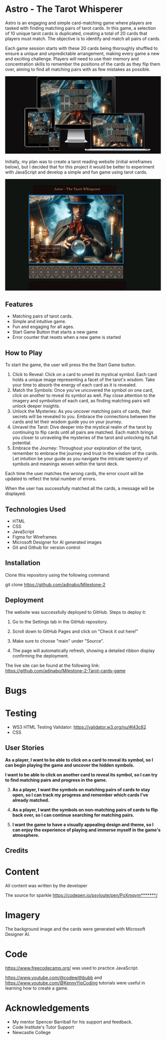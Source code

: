 # Astro - The Tarot Whisperer

Astro is an engaging and simple card-matching game where players are tasked with finding matching pairs of tarot cards. In this game, a selection of 10 unique tarot cards is duplicated, creating a total of 20 cards that players must match. The objective is to identify and match all pairs of cards.

Each game session starts with these 20 cards being thoroughly shuffled to ensure a unique and unpredictable arrangement, making every game a new and exciting challenge. Players will need to use their memory and concentration skills to remember the positions of the cards as they flip them over, aiming to find all matching pairs with as few mistakes as possible.

![Responsiveness](/assets/images/responsive.jpg)


Initially, my plan was to create a tarot reading website (initial wireframes below), but I decided that for this project it would be better to experiment with JavaScript and develop a simple and fun game using tarot cards.

![Inital wireframes](/assets/images/wireframe1.jpg)

## Features

- Matching pairs of tarot cards.
- Simple and intuitive game.
- Fun and engaging for all ages.
- Start Game Button that starts a new game
- Error counter that resets when a new game is started

## How to Play

To start the game, the user will press the the Start Game button.

1. Click to Reveal: Click on a card to unveil its mystical symbol. Each card holds a unique image representing a facet of the tarot's wisdom. Take your time to absorb the energy of each card as it is revealed.
2. Match the Symbols: Once you've uncovered the symbol on one card, click on another to reveal its symbol as well. Pay close attention to the imagery and symbolism of each card, as finding matching pairs will unlock deeper insights.
3. Unlock the Mysteries: As you uncover matching pairs of cards, their secrets will be revealed to you. Embrace the connections between the cards and let their wisdom guide you on your journey.
4. Unravel the Tarot: Dive deeper into the mystical realm of the tarot by continuing to flip cards until all pairs are matched. Each match brings you closer to unraveling the mysteries of the tarot and unlocking its full potential.
5. Embrace the Journey: Throughout your exploration of the tarot, remember to embrace the journey and trust in the wisdom of the cards. Let intuition be your guide as you navigate the intricate tapestry of symbols and meanings woven within the tarot deck.

Each time the user matches the wrong cards, the error count will be updated to reflect the total number of errors.

When the user has successfully matched all the cards, a message will be displayed.

## Technologies Used

- HTML
- CSS
- JavaScript
- Figma for Wireframes
- Microsoft Designer for AI generated images
- Git and Github for version control

## Installation

Clone this repository using the following command:

   git clone https://github.com/adinabo/Milestone-2

## Deployment

The website was successfully deployed to GitHub. Steps to deploy it:

1. Go to the Settings tab in the GitHub repository.

2. Scroll down to GitHub Pages and click on "Check it out here!"

3. Make sure to choose "main" under "Source".

4. The page will automatically refresh, showing a detailed ribbon display confirming the deployment.

The live site can be found at the following link: https://github.com/adinabo/Milestone-2-Tarot-cards-game

# Bugs

# Testing
- WS3 HTML Testing Validator: 
https://validator.w3.org/nu/#l43c82
- CSS 


## User Stories

**As a player, I want to be able to click on a card to reveal its symbol, so I can begin playing the game and uncover the hidden symbols.**

**I want to be able to click on another card to reveal its symbol, so I can try to find matching pairs and progress in the game.**

3. **As a player, I want the symbols on matching pairs of cards to stay open, so I can track my progress and remember which cards I've already matched.**

4. **As a player, I want the symbols on non-matching pairs of cards to flip back over, so I can continue searching for matching pairs.**

5. **I want the game to have a visually appealing design and theme, so I can enjoy the experience of playing and immerse myself in the game's atmosphere.**

## Credits

# Content

All content was written by the developer

The source for sparkle https://codepen.io/psyloute/pen/PoXmqym*******/

# Imagery

The background image and the cards were generated with Microsoft Designer AI.

# Code
https://www.freecodecamp.org/ was used to practice JavaScript.

https://www.youtube.com/@codewithbubb and https://www.youtube.com/@KennyYipCoding
tutorials were useful in learning how to create a game.

# Acknowledgements

- My mentor Spencer Barriball for his support and feedback.
- Code Institute's Tutor Support
- Newcastle College
